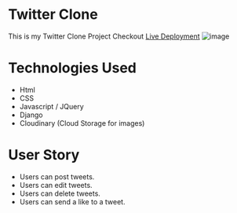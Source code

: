 # Twitter Clone
This is my Twitter Clone Project
Checkout [Live Deployment](https://twitterclone-jose.herokuapp.com/)
![image](https://user-images.githubusercontent.com/91580447/140250608-49bc72ad-88e8-456c-a273-789a7da4fb1d.png)
# Technologies Used
* Html
* CSS
* Javascript / JQuery
* Django
* Cloudinary (Cloud Storage for images)
# User Story
* Users can post tweets.
* Users can edit tweets.
* Users can delete tweets.
* Users can send a like to a tweet.
